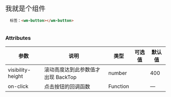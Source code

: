 ## 我就是个组件

<template>
  <div class="">
    <h1>{{ msg }}</h1>
    <router-link to="/test">
      <wm-button></wm-button>
    </router-link>
    
  </div>
</template>

<script>
export default {
  name: 'hello',
  data () {
    return {
      msg: 'Welcome to wm-ui'
    }
  }
}
</script>

```html
  标签：<wm-button></wm-button>
  
```

### Attributes

| 参数      | 说明    | 类型      | 可选值       | 默认值   |
|---------- |-------- |---------- |-------------  |-------- |
| visibility-height     | 滚动高度达到此参数值才出现 BackTop   | number  |            |    400     |
| on-click     | 点击按钮的回调函数   | Function    |    |     —    |

<style scoped>
h1, h2 {
  font-weight: normal;
}

ul {
  list-style-type: none;
  padding: 0;
}

li {
  display: inline-block;
  margin: 0 10px;
}

a {
  color: #42b983;
}
</style>
